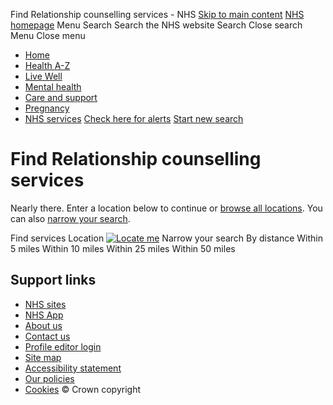 
Find Relationship counselling services - NHS
[Skip to main content](#main-content) 
[NHS homepage](/)
Menu
Search
Search the NHS website
Search
Close search
Menu
Close menu
* [Home](/)
* [Health A-Z](/conditions/)
* [Live Well](/live-well/)
* [Mental health](/mental-health/)
* [Care and support](/conditions/social-care-and-support-guide/)
* [Pregnancy](/pregnancy/)
* [NHS services](/nhs-services/)
[Check here for alerts](http://www.nhs.uk/pages/NoJsAandE.aspx)
[Start new search](/service-search/other-services/)
# Find Relationship counselling services

 Nearly there. Enter a location below to continue or [browse all locations](/service-search/other-services/Relationship-counselling/Location/400).
 You can also [narrow your search](#).
 
Find services
Location
[![Locate me](/service-search/other-services/Content/img/geolocation.png)](#)
Narrow your search
By distance
Within 5 miles
Within 10 miles
Within 25 miles
Within 50 miles
## Support links
* [NHS sites](/nhs-sites/)
* [NHS App](/nhs-app/)
* [About us](/about-us/)
* [Contact us](/contact-us/)
* [Profile editor login](/personalisation/login.aspx)
* [Site map](/about-us/site-map/)
* [Accessibility statement](/accessibility-statement/)
* [Our policies](/our-policies/)
* [Cookies](/our-policies/cookies-policy/)
© Crown copyright

